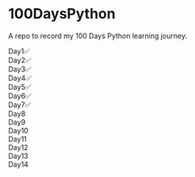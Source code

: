 # 100DaysPython
A repo to record my 100 Days Python learning journey.

Day1✅  
Day2✅  
Day3✅   
Day4✅  
Day5✅  
Day6✅  
Day7✅  
Day8  
Day9  
Day10  
Day11  
Day12  
Day13  
Day14  
